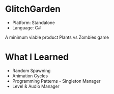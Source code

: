 # GlitchGarden
* Platform: Standalone
* Language: C#

A minimum viable product Plants vs Zombies game

# What I Learned
* Random Spawning
* Animation Cycles
* Programming Patterns - Singleton Manager
* Level & Audio Manager
